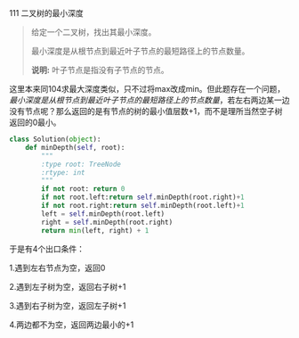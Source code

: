 111 二叉树的最小深度

> 给定一个二叉树，找出其最小深度。
>
> 最小深度是从根节点到最近叶子节点的最短路径上的节点数量。
>
> **说明:** 叶子节点是指没有子节点的节点。

这里本来同104求最大深度类似，只不过将max改成min。但此题存在一个问题，*最小深度是从根节点到最近叶子节点的最短路径上的节点数量*，若左右两边某一边没有节点呢？那么返回的是有节点的树的最小值层数+1，而不是理所当然空子树返回的0最小。

```python
class Solution(object):
    def minDepth(self, root):
        """
        :type root: TreeNode
        :rtype: int
        """
        if not root: return 0
        if not root.left:return self.minDepth(root.right)+1
        if not root.right:return self.minDepth(root.left)+1
        left = self.minDepth(root.left)
        right = self.minDepth(root.right)
        return min(left, right) + 1
```

于是有4个出口条件：

1.遇到左右节点为空，返回0

2.遇到左子树为空，返回右子树+1

3.遇到右子树为空，返回左子树+1

4.两边都不为空，返回两边最小的+1